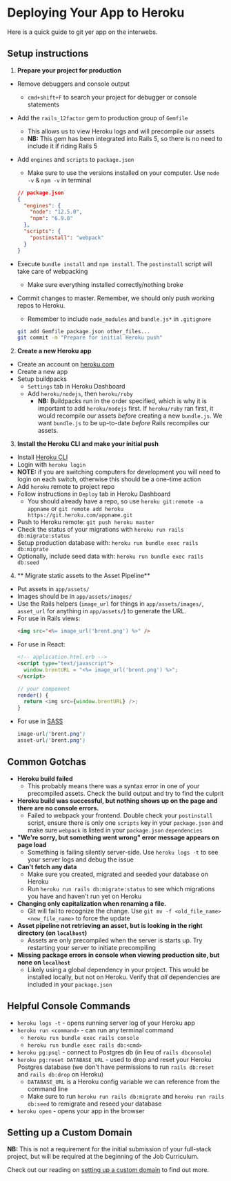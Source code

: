 # Deploying Your App to Heroku

Here is a quick guide to git yer app on the interwebs.

## Setup instructions

1. **Prepare your project for production**

- Remove debuggers and console output
  - `cmd+shift+F` to search your project for debugger or console statements
- Add the `rails_12factor` gem to production group of `Gemfile`
  - This allows us to view Heroku logs and will precompile our assets
  - **NB:** This gem has been integrated into Rails 5, so there is no need to
    include it if riding Rails 5
- Add `engines` and `scripts` to `package.json`

  - Make sure to use the versions installed on your computer. Use `node -v` &
    `npm -v` in terminal

  ```json
  // package.json
  {
    "engines": {
      "node": "12.5.0",
      "npm": "6.9.0"
    },
    "scripts": {
      "postinstall": "webpack"
    }
  }
  ```

- Execute `bundle install` and `npm install`. The `postinstall` script will take
  care of webpacking
  - Make sure everything installed correctly/nothing broke
- Commit changes to master. Remember, we should only push working repos to
  Heroku.

  - Remember to include `node_modules` and `bundle.js*` in `.gitignore`

  ```sh
  git add Gemfile package.json other_files...
  git commit -m "Prepare for initial Heroku push"
  ```

2. **Create a new Heroku app**

- Create an account on [heroku.com](http://www.heroku.com)
- Create a new app
- Setup buildpacks
  - `Settings` tab in Heroku Dashboard
  - Add `heroku/nodejs`, then `heroku/ruby`
    - **NB:** Buildpacks run in the order specified, which is why it is
      important to add `heroku/nodejs` first. If `heroku/ruby` ran first, it
      would recompile our assets _before_ creating a new `bundle.js`. We want
      `bundle.js` to be up-to-date _before_ Rails recompiles our assets.

3. **Install the Heroku CLI and make your initial push**

- Install
  [Heroku CLI](https://devcenter.heroku.com/articles/heroku-command-line)
- Login with `heroku login`
- **NOTE:** if you are switching computers for development you will need to
  login on each switch, otherwise this should be a one-time action
- Add `heroku` remote to project repo
- Follow instructions in `Deploy` tab in Heroku Dashboard
  - You should already have a repo, so use `heroku git:remote -a appname` or
    `git remote add heroku https://git.heroku.com/appname.git`
- Push to Heroku remote: `git push heroku master`
- Check the status of your migrations with `heroku run rails db:migrate:status`
- Setup production database with: `heroku run bundle exec rails db:migrate`
- Optionally, include seed data with: `heroku run bundle exec rails db:seed`

4. ** Migrate static assets to the Asset Pipeline**

- Put assets in `app/assets/`
- Images should be in `app/assets/images/`
- Use the Rails helpers (`image_url` for things in `app/assets/images/`,
  `asset_url` for anything in `app/assets/`) to generate the URL.
- For use in Rails views:
  ```html
  <img src="<%= image_url('brent.png') %>" />
  ```
- For use in React:
  ```html
  <!-- application.html.erb -->
  <script type="text/javascript">
    window.brentURL = "<%= image_url('brent.png') %>";
  </script>
  ```
  ```js
  // your component
  render() {
    return <img src={window.brentURL} />;
  }
  ```
- For use in [SASS](https://www.sitepoint.com/an-introduction-to-sass-in-rails/)
  ```scss
  image-url('brent.png')
  asset-url('brent.png')
  ```

## Common Gotchas

- **Heroku build failed**
  - This probably means there was a syntax error in one of your precompiled
    assets. Check the build output and try to find the culprit
- **Heroku build was successful, but nothing shows up on the page and there are
  no console errors.**
  - Failed to webpack your frontend. Double check your `postinstall` script,
    ensure there is only one `scripts` key in your `package.json` and make sure
    `webpack` is listed in your `package.json` `dependencies`
- **"We're sorry, but something went wrong" error message appears on page load**
  - Something is failing silently server-side. Use `heroku logs -t` to see your
    server logs and debug the issue
- **Can't fetch any data**
  - Make sure you created, migrated and seeded your database on Heroku
  - Run `heroku run rails db:migrate:status` to see which migrations you have
    and haven't run yet on Heroku
- **Changing only capitalization when renaming a file.**
  - Git will fail to recognize the change. Use
    `git mv -f <old_file_name> <new_file_name>` to force the update
- **Asset pipeline not retrieving an asset, but is looking in the right
  directory (on `localhost`)**
  - Assets are only precompiled when the server is starts up. Try restarting
    your server to initiate precompiling
- **Missing package errors in console when viewing production site, but none on
  `localhost`**
  - Likely using a global dependency in your project. This would be installed
    locally, but not on Heroku. Verify that _all_ dependencies are included in
    your `package.json`

## Helpful Console Commands

- `heroku logs -t` - opens running server log of your Heroku app
- `heroku run <command>` - can run any terminal command
  - `heroku run bundle exec rails console`
  - `heroku run bundle exec rails db:<cmd>`
- `heroku pg:psql` - connect to Postgres db (in lieu of `rails dbconsole`)
- `heroku pg:reset DATABASE_URL` - used to drop and reset your Heroku Postgres
  database (we don't have permissions to run `rails db:reset` and
  `rails db:drop` on Heroku)
  - `DATABASE_URL` is a Heroku config variable we can reference from the command
    line
  - Make sure to run `heroku run rails db:migrate` and
    `heroku run rails db:seed` to remigrate and reseed your database
- `heroku open` - opens your app in the browser

## Setting up a Custom Domain

**NB:** This is not a requirement for the initial submission of your full-stack
project, but will be required at the beginning of the Job Curriculum.

Check out our reading on [setting up a custom domain][domains] to find out more.

[domains]: domains

